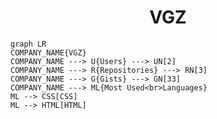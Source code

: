 <h1 align="center">VGZ</h1>

```mermaid
graph LR
COMPANY_NAME{VGZ}
COMPANY_NAME ---> U{Users} ---> UN[2]
COMPANY_NAME ---> R{Repositories} ---> RN[3]
COMPANY_NAME ---> G{Gists} ---> GN[33]
COMPANY_NAME ---> ML{Most Used<br>Languages}
ML --> CSS[CSS]
ML --> HTML[HTML]
```
